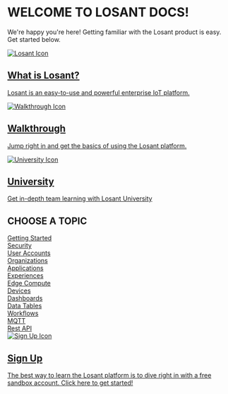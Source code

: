 <h1 style="text-transform: uppercase">Welcome to Losant Docs!</h1>

We're happy you're here! Getting familiar with the Losant product is easy. Get started below.

<div class="row docs-sections">
  <div class="col-md-4">
    <a href="/getting-started/what-is-losant/">
      <div class="content">
        <img src="/images/losant-icon.svg" class="icon" alt="Losant Icon" />
        <h2>What is Losant?</h2>
        <p>Losant is an easy-to-use and powerful enterprise IoT platform.</p>
      </div>
    </a>
  </div>
  <div class="col-md-4">
    <a href="/getting-started/walkthrough/">
      <div class="content">
        <img src="/images/walkthrough-icon.svg" class="icon" alt="Walkthrough Icon" />
        <h2>Walkthrough</h2>
        <p>Jump right in and get the basics of using the Losant platform.</p>
      </div>
    </a>
  </div>
  <div class="col-md-4">
    <a href="/university/overview/">
      <div class="content">
        <img src="/images/university-icon.svg" class="icon" alt="University Icon" />
        <h2>University</h2>
        <p>Get in-depth team learning with Losant University</p>
      </div>
    </a>
  </div>
</div>

<h2 style="text-transform: uppercase">Choose a Topic</h2>

<div class="row topics">
  <div class="col-sm-4 col-md-3"><a href="/getting-started/what-is-losant/">Getting Started</a></div>
  <div class="col-sm-4 col-md-3"><a href="/security/">Security</a></div>
  <div class="col-sm-4 col-md-3"><a href="/user-accounts/overview/">User Accounts</a></div>
  <div class="col-sm-4 col-md-3"><a href="/organizations/overview/">Organizations</a></div>
  <div class="col-sm-4 col-md-3"><a href="/applications/overview/">Applications</a></div>
  <div class="col-sm-4 col-md-3"><a href="/experiences/overview/">Experiences</a></div>
  <div class="col-sm-4 col-md-3"><a href="/edge-compute/overview/">Edge Compute</a></div>
  <div class="col-sm-4 col-md-3"><a href="/devices/overview/">Devices</a></div>
  <div class="col-sm-4 col-md-3"><a href="/dashboards/overview/">Dashboards</a></div>
  <div class="col-sm-4 col-md-3"><a href="/data-tables/overview/">Data Tables</a></div>
  <div class="col-sm-4 col-md-3"><a href="/workflows/overview/">Workflows</a></div>
  <div class="col-sm-4 col-md-3"><a href="/mqtt/overview/">MQTT</a></div>
  <div class="col-sm-4 col-md-3"><a href="/rest-api/overview/">Rest API</a></div>
</div>
<div class="row">
  <div class="col-sm-12">
    <div class="docs-sections bottom-callout">
      <a href="https://accounts.losant.com/create-account?utm_campaign=Docs&utm_source=Docs" target="_blank">
        <div class="content">
          <img src="/images/sign-up-icon.svg" class="icon" alt="Sign Up Icon" />
          <h2 class="button">Sign Up</h2>
          <p>The best way to learn the Losant platform is to dive right in with a free sandbox account. Click here to get started!</p>
        </div>
      </a>
    </div>
  </div>
</div>
